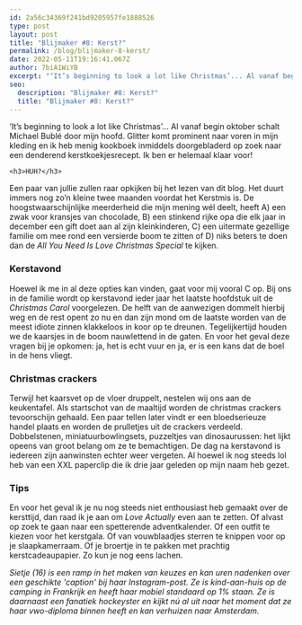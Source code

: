 ```yaml
---
id: 2a56c34369f241bd9205957fe1888526
type: post
layout: post
title: "Blijmaker #8: Kerst?"
permalink: /blog/blijmaker-8-kerst/
date: 2022-05-11T19:16:41.067Z
author: 7biA1WiYB
excerpt: "‘It’s beginning to look a lot like Christmas’... Al vanaf begin oktober schalt Michael Bublé door mijn hoofd. Glitter komt prominent naar voren in mijn kleding en ik heb menig kookboek inmiddels doorgebladerd op zoek naar een denderend kerstkoekjesrecept. Ik ben er helemaal klaar voor!  "
seo:
  description: "Blijmaker #8: Kerst?"
  title: "Blijmaker #8: Kerst?"
---
```

‘It’s beginning to look a lot like Christmas’... Al vanaf begin oktober schalt Michael Bublé door mijn hoofd. Glitter komt prominent naar voren in mijn kleding en ik heb menig kookboek inmiddels doorgebladerd op zoek naar een denderend kerstkoekjesrecept. Ik ben er helemaal klaar voor!  

    <h3>HUH?</h3>
<p>Een paar van jullie zullen raar opkijken bij het lezen van dit blog. Het duurt immers nog zo’n kleine twee maanden voordat het Kerstmis is. De hoogstwaarschijnlijke meerderheid die mijn mening wél deelt, heeft A) een zwak voor kransjes van chocolade, B) een stinkend rijke opa die elk jaar in december een gift doet aan al zijn kleinkinderen, C) een uitermate gezellige familie om mee rond een versierde boom te zitten of D) niks beters te doen dan de <em>All You Need Is Love Christmas Special</em> te kijken.</p>
<h3>Kerstavond</h3>
<p>Hoewel ik me in al deze opties kan vinden, gaat voor mij vooral C op. Bij ons in de familie wordt op kerstavond ieder jaar het laatste hoofdstuk uit de <em>Christmas Carol</em> voorgelezen. De helft van de aanwezigen dommelt hierbij weg en de rest opent zo nu en dan zijn mond om de laatste worden van de meest idiote zinnen klakkeloos in koor op te dreunen. Tegelijkertijd houden we de kaarsjes in de boom nauwlettend in de gaten. En voor het geval deze vragen bij je opkomen: ja, het is echt vuur en ja, er is een kans dat de boel in de hens vliegt.</p>
<h3>Christmas crackers</h3>
<p>Terwijl het kaarsvet op de vloer druppelt, nestelen wij ons aan de keukentafel. Als startschot van de maaltijd worden de christmas crackers tevoorschijn gehaald. Een paar tellen later vindt er een bloedserieuze handel plaats en worden de prulletjes uit de crackers verdeeld. Dobbelstenen, miniatuurbowlingsets, puzzeltjes van dinosaurussen: het lijkt opeens van groot belang om ze te bemachtigen. De dag na kerstavond is iedereen zijn aanwinsten echter weer vergeten. Al hoewel ik nog steeds lol heb van een XXL paperclip die ik drie jaar geleden op mijn naam heb gezet.</p>
<h3>Tips</h3>
<p>En voor het geval ik je nu nog steeds niet enthousiast heb gemaakt over de kersttijd, dan raad ik je aan om <em>Love Actually </em>even aan te zetten. Of alvast op zoek te gaan naar een spetterende adventkalender. Of een outfit te kiezen voor het kerstgala. Of van vouwblaadjes sterren te knippen voor op je slaapkamerraam. Of je broertje in te pakken met prachtig kerstcadeaupapier. Zo kun je nog eens lachen.</p>
<p><em>Sietje (16) is een ramp in het maken van keuzes en kan uren nadenken over een geschikte 'caption' bij haar Instagram-post. Ze is kind-aan-huis op de camping in Frankrijk en heeft haar mobiel standaard op 1% staan. Ze is daarnaast een fanatiek hockeyster en kijkt nú al uit naar het moment dat ze haar vwo-diploma binnen heeft en kan verhuizen naar Amsterdam.</em></p>  
